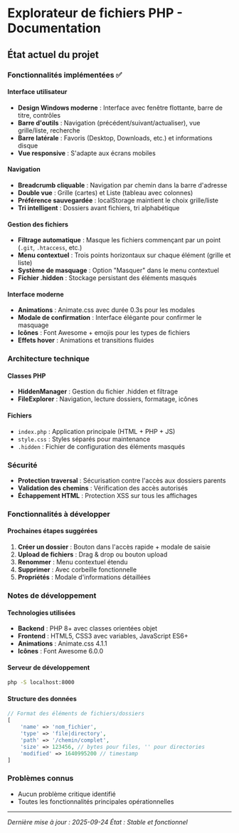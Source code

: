 # Explorateur de fichiers PHP - Documentation

## État actuel du projet

### Fonctionnalités implémentées ✅

#### Interface utilisateur
- **Design Windows moderne** : Interface avec fenêtre flottante, barre de titre, contrôles
- **Barre d'outils** : Navigation (précédent/suivant/actualiser), vue grille/liste, recherche
- **Barre latérale** : Favoris (Desktop, Downloads, etc.) et informations disque
- **Vue responsive** : S'adapte aux écrans mobiles

#### Navigation
- **Breadcrumb cliquable** : Navigation par chemin dans la barre d'adresse  
- **Double vue** : Grille (cartes) et Liste (tableau avec colonnes)
- **Préférence sauvegardée** : localStorage maintient le choix grille/liste
- **Tri intelligent** : Dossiers avant fichiers, tri alphabétique

#### Gestion des fichiers
- **Filtrage automatique** : Masque les fichiers commençant par un point (`.git`, `.htaccess`, etc.)
- **Menu contextuel** : Trois points horizontaux sur chaque élément (grille et liste)
- **Système de masquage** : Option "Masquer" dans le menu contextuel
- **Fichier .hidden** : Stockage persistant des éléments masqués

#### Interface moderne
- **Animations** : Animate.css avec durée 0.3s pour les modales
- **Modale de confirmation** : Interface élégante pour confirmer le masquage
- **Icônes** : Font Awesome + emojis pour les types de fichiers
- **Effets hover** : Animations et transitions fluides

### Architecture technique

#### Classes PHP
- **HiddenManager** : Gestion du fichier .hidden et filtrage
- **FileExplorer** : Navigation, lecture dossiers, formatage, icônes

#### Fichiers
- `index.php` : Application principale (HTML + PHP + JS)
- `style.css` : Styles séparés pour maintenance
- `.hidden` : Fichier de configuration des éléments masqués

### Sécurité
- **Protection traversal** : Sécurisation contre l'accès aux dossiers parents
- **Validation des chemins** : Vérification des accès autorisés
- **Échappement HTML** : Protection XSS sur tous les affichages

### Fonctionnalités à développer

#### Prochaines étapes suggérées
1. **Créer un dossier** : Bouton dans l'accès rapide + modale de saisie
2. **Upload de fichiers** : Drag & drop ou bouton upload
3. **Renommer** : Menu contextuel étendu
4. **Supprimer** : Avec corbeille fonctionnelle
5. **Propriétés** : Modale d'informations détaillées

### Notes de développement

#### Technologies utilisées
- **Backend** : PHP 8+ avec classes orientées objet
- **Frontend** : HTML5, CSS3 avec variables, JavaScript ES6+
- **Animations** : Animate.css 4.1.1
- **Icônes** : Font Awesome 6.0.0

#### Serveur de développement
```bash
php -S localhost:8000
```

#### Structure des données
```php
// Format des éléments de fichiers/dossiers
[
    'name' => 'nom_fichier',
    'type' => 'file|directory', 
    'path' => '/chemin/complet',
    'size' => 123456, // bytes pour files, '' pour directories
    'modified' => 1640995200 // timestamp
]
```

### Problèmes connus
- Aucun problème critique identifié
- Toutes les fonctionnalités principales opérationnelles

---
*Dernière mise à jour : 2025-09-24*
*État : Stable et fonctionnel*